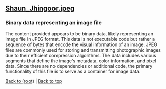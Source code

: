 ## [Shaun_Jhingoor.jpeg](Shaun_Jhingoor.jpeg)

### Binary data representing an image file
The content provided appears to be binary data, likely representing an image file in JPEG format. This data is not executable code but rather a sequence of bytes that encode the visual information of an image. JPEG files are commonly used for storing and transmitting photographic images due to their efficient compression algorithms. The data includes various segments that define the image's metadata, color information, and pixel data. Since there are no dependencies or additional code, the primary functionality of this file is to serve as a container for image data.

[Back to (root)](#root) | [Back to top](#table-of-contents)

